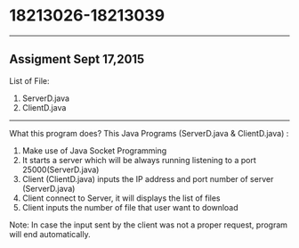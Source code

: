 # 18213026-18213039
------------------
Assigment Sept 17,2015
------------------
List of File:
1. ServerD.java
2. ClientD.java

-----------------------
What this program does?
This Java Programs (ServerD.java & ClientD.java) :
1. Make use of Java Socket Programming
2. It starts a server which will be always running listening to a port 25000(ServerD.java)
3. Client (ClientD.java) inputs the IP address and port number of server (ServerD.java)
4. Client connect to Server, it will displays the list of files
5. Client inputs the number of file that user want to download

Note:
In case the input sent by the client was not a proper request, program will end automatically. 
